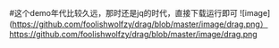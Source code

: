#这个demo年代比较久远，那时还是jq的时代，直接下载运行即可
![image](https://github.com/foolishwolfzy/drag/blob/master/image/drag.png）
https://github.com/foolishwolfzy/drag/blob/master/image/drag.png
